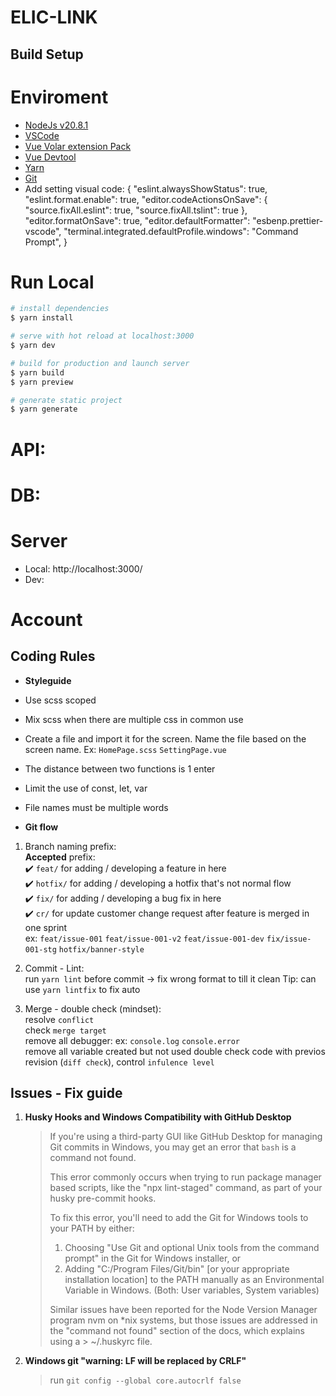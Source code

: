 # ELIC-LINK

## Build Setup

# Enviroment

- [NodeJs v20.8.1](https://nodejs.org/en/download)
- [VSCode](https://code.visualstudio.com)
- [Vue Volar extension Pack](https://marketplace.visualstudio.com/items?itemName=MisterJ.vue-volar-extention-pack&ssr=false#overview)
- [Vue Devtool](https://chrome.google.com/webstore/detail/vuejs-devtools/nhdogjmejiglipccpnnnanhbledajbpd)
- [Yarn](https://www.npmjs.com/package/yarn)
- [Git](https://git-scm.com/downloads)
- Add setting visual code:
   {
   "eslint.alwaysShowStatus": true,
   "eslint.format.enable": true,
   "editor.codeActionsOnSave": {
      "source.fixAll.eslint": true,
      "source.fixAll.tslint": true
   },
   "editor.formatOnSave": true,
   "editor.defaultFormatter": "esbenp.prettier-vscode",
   "terminal.integrated.defaultProfile.windows": "Command Prompt",
   }


# Run Local

```bash
# install dependencies
$ yarn install

# serve with hot reload at localhost:3000
$ yarn dev

# build for production and launch server
$ yarn build
$ yarn preview

# generate static project
$ yarn generate
```

# API:

# DB:

# Server

- Local: http://localhost:3000/
- Dev: 

# Account

## Coding Rules

- **Styleguide**
- Use scss scoped
- Mix scss when there are multiple css in common use
- Create a file and import it for the screen. Name the file based on the screen name.
Ex: `HomePage.scss` `SettingPage.vue` 
- The distance between two functions is 1 enter
- Limit the use of const, let, var
- File names must be multiple words

- **Git flow**

1. Branch naming prefix:  
   **Accepted** prefix:  
   ✔️ `feat/` for adding / developing a feature in here  
   ✔️ `hotfix/` for adding / developing a hotfix that's not normal flow  
   ✔️ `fix/` for adding / developing a bug fix in here  
   ✔️ `cr/` for update customer change request after feature is merged in one sprint  
   ex: `feat/issue-001` `feat/issue-001-v2` `feat/issue-001-dev` `fix/issue-001-stg` `hotfix/banner-style`

2. Commit - Lint:  
   run `yarn lint` before commit -> fix wrong format to till it clean
   Tip: can use `yarn lintfix` to fix auto

3. Merge - double check (mindset):  
   resolve `conflict`  
   check `merge target`  
   remove all debugger: ex: `console.log` `console.error`  
   remove all variable created but not used
   double check code with previos revision (`diff check`), control `infulence level`

## Issues - Fix guide

1. **Husky Hooks and Windows Compatibility with GitHub Desktop**

   > If you're using a third-party GUI like GitHub Desktop for managing Git commits in Windows, you may get an error that `bash` is a command not found.
   >
   > This error commonly occurs when trying to run package manager based scripts, like the "npx lint-staged" command, as part of your husky pre-commit hooks.
   >
   > To fix this error, you'll need to add the Git for Windows tools to your PATH by either:
   >
   > 1. Choosing "Use Git and optional Unix tools from the command prompt" in the Git for Windows installer, or
   > 2. Adding "C:/Program Files/Git/bin" [or your appropriate installation location] to the PATH manually as an Environmental Variable in Windows. (Both: User variables, System variables)
   >
   > Similar issues have been reported for the Node Version Manager program nvm on \*nix systems, but those issues are addressed in the "command not found" section of the docs, which explains using a > ~/.huskyrc file.

2. **Windows git "warning: LF will be replaced by CRLF"**
   > run `git config --global core.autocrlf false`
